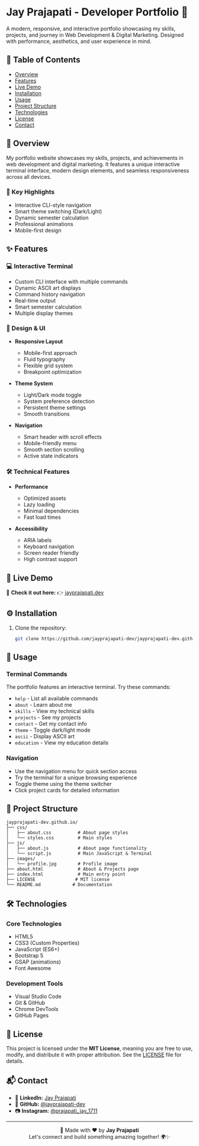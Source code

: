 # Jay Prajapati - Developer Portfolio 🚀

A modern, responsive, and interactive portfolio showcasing my skills, projects, and journey in Web Development & Digital Marketing. Designed with performance, aesthetics, and user experience in mind.

## 📑 Table of Contents
- [Overview](#overview)
- [Features](#features)
- [Live Demo](#live-demo)
- [Installation](#installation)
- [Usage](#usage)
- [Project Structure](#project-structure)
- [Technologies](#technologies)
- [License](#license)
- [Contact](#contact)

## 🌟 Overview

My portfolio website showcases my skills, projects, and achievements in web development and digital marketing. It features a unique interactive terminal interface, modern design elements, and seamless responsiveness across all devices.

### 🎯 Key Highlights
- Interactive CLI-style navigation
- Smart theme switching (Dark/Light)
- Dynamic semester calculation
- Professional animations
- Mobile-first design

## ✨ Features

### 💻 Interactive Terminal
- Custom CLI interface with multiple commands
- Dynamic ASCII art displays
- Command history navigation
- Real-time output
- Smart semester calculation
- Multiple display themes

### 🎨 Design & UI
- **Responsive Layout**
  - Mobile-first approach
  - Fluid typography
  - Flexible grid system
  - Breakpoint optimization

- **Theme System**
  - Light/Dark mode toggle
  - System preference detection
  - Persistent theme settings
  - Smooth transitions

- **Navigation**
  - Smart header with scroll effects
  - Mobile-friendly menu
  - Smooth section scrolling
  - Active state indicators

### 🛠 Technical Features
- **Performance**
  - Optimized assets
  - Lazy loading
  - Minimal dependencies
  - Fast load times

- **Accessibility**
  - ARIA labels
  - Keyboard navigation
  - Screen reader friendly
  - High contrast support

## 🔴 Live Demo  
🎉 **Check it out here:** 👉 [jayprajapati.dev](https://jayprajapati-dev.github.io)  

## ⚙️ Installation

1. Clone the repository:
   ```bash
   git clone https://github.com/jayprajapati-dev/jayprajapati-dev.github.io.git
   ```

## 🎯 Usage

### Terminal Commands
The portfolio features an interactive terminal. Try these commands:
- `help` - List all available commands
- `about` - Learn about me
- `skills` - View my technical skills
- `projects` - See my projects
- `contact` - Get my contact info
- `theme` - Toggle dark/light mode
- `ascii` - Display ASCII art
- `education` - View my education details

### Navigation
- Use the navigation menu for quick section access
- Try the terminal for a unique browsing experience
- Toggle theme using the theme switcher
- Click project cards for detailed information

## 📁 Project Structure
```
jayprajapati-dev.github.io/
├── css/
│   ├── about.css          # About page styles
│   └── styles.css         # Main styles
├── js/
│   ├── about.js           # About page functionality
│   └── script.js          # Main JavaScript & Terminal
├── images/
│   └── profile.jpg        # Profile image
├── about.html             # About & Projects page
├── index.html             # Main entry point
├── LICENSE               # MIT license
└── README.md            # Documentation
```

## 🛠️ Technologies

### Core Technologies
- HTML5
- CSS3 (Custom Properties)
- JavaScript (ES6+)
- Bootstrap 5
- GSAP (animations)
- Font Awesome

### Development Tools
- Visual Studio Code
- Git & GitHub
- Chrome DevTools
- GitHub Pages

## 📄 License  
This project is licensed under the **MIT License**, meaning you are free to use, modify, and distribute it with proper attribution. See the [LICENSE](LICENSE) file for details.

## 📬 Contact  
- 📩 **LinkedIn:** [Jay Prajapati](https://linkedin.com/in/jayprajapati171120)  
- 🐙 **GitHub:** [@jayprajapati-dev](https://github.com/jayprajapati-dev)  
- 📷 **Instagram:** [@prajapati_jay_1711](https://instagram.com/prajapati_jay_1711)  

---

<div align="center">
  🚀 Made with ❤️ by <b>Jay Prajapati</b>  
  <br>Let's connect and build something amazing together! 🌍✨  
</div>